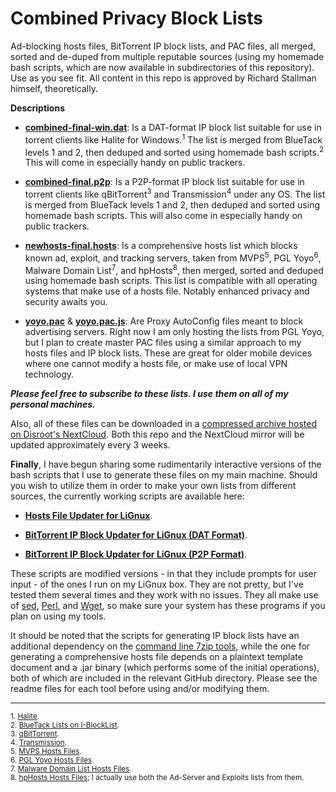 # Combined Privacy Block Lists
Ad-blocking hosts files, BitTorrent IP block lists, and PAC files, all merged, sorted and de-duped from multiple reputable sources (using my homemade bash scripts, which are now available in subdirectories of this repository). Use as you see fit. All content in this repo is approved by Richard Stallman himself, theoretically.

**Descriptions**

+ [**combined-final-win.dat**](https://github.com/bongochong/CombinedPrivacyBlockLists/raw/master/combined-final-win.dat): Is a DAT-format IP block list suitable for use in torrent clients like Halite for Windows.<sup>1</sup> The list is merged from BlueTack levels 1 and 2, then deduped and sorted using homemade bash scripts.<sup>2</sup> This will come in especially handy on public trackers.

* [**combined-final.p2p**](https://github.com/bongochong/CombinedPrivacyBlockLists/raw/master/combined-final.p2p): Is a P2P-format IP block list suitable for use in torrent clients like qBitTorrent<sup>3</sup> and Transmission<sup>4</sup> under any OS. The list is merged from BlueTack levels 1 and 2, then deduped and sorted using homemade bash scripts. This will also come in especially handy on public trackers.

- [**newhosts-final.hosts**](https://github.com/bongochong/CombinedPrivacyBlockLists/raw/master/newhosts-final.hosts): Is a comprehensive hosts list which blocks known ad, exploit, and tracking servers, taken from MVPS<sup>5</sup>, PGL Yoyo<sup>6</sup>, Malware Domain List<sup>7</sup>, and hpHosts<sup>8</sup>, then merged, sorted and deduped using homemade bash scripts. This list is compatible with all operating systems that make use of a hosts file. Notably enhanced privacy and security awaits you.

+ [**yoyo.pac**](https://github.com/bongochong/CombinedPrivacyBlockLists/raw/master/yoyo.pac) & [**yoyo.pac.js**](https://github.com/bongochong/CombinedPrivacyBlockLists/raw/master/yoyo.pac.js): Are Proxy AutoConfig files meant to block advertising servers. Right now I am only hosting the lists from PGL Yoyo, but I plan to create master PAC files using a similar approach to my hosts files and IP block lists. These are great for older mobile devices where one cannot modify a hosts file, or make use of local VPN technology.

***Please feel free to subscribe to these lists. I use them on all of my personal machines.***

Also, all of these files can be downloaded in a [compressed archive hosted on Disroot's NextCloud](https://cloud.disroot.org/s/5TnQ9jBtbSnTj8y/download). Both this repo and the NextCloud mirror will be updated approximately every 3 weeks.

**Finally**, I have begun sharing some rudimentarily interactive versions of the bash scripts that I use to generate these files on my main machine. Should you wish to utilize them in order to make your own lists from different sources, the currently working scripts are available here:
+ [**Hosts File Updater for LiGnux**](/HostsUpdater/).

* [**BitTorrent IP Block Updater for LiGnux (DAT Format)**](/IPBlockUpdaterDAT/).

- [**BitTorrent IP Block Updater for LiGnux (P2P Format)**](/IPBlockUpdaterP2P/).


These scripts are modified versions - in that they include prompts for user input - of the ones I run on my LiGnux box. They are not pretty, but I've tested them several times and they work with no issues. They all make use of [sed](https://www.gnu.org/software/sed/manual/sed.html), [Perl](https://www.perl.com/about/), and [Wget](https://www.gnu.org/software/wget/), so make sure your system has these programs if you plan on using my tools. 

It should be noted that the scripts for generating IP block lists have an additional dependency on the [command line 7zip tools](http://p7zip.sourceforge.net/), while the one for generating a comprehensive hosts file depends on a plaintext template document and a .jar binary (which performs some of the initial operations), both of which are included in the relevant GitHub directory. Please see the readme files for each tool before using and/or modifying them.

---

<sup>1. [Halite](https://www.fosshub.com/Halite.html). </sup> <br>
<sup>2. [BlueTack Lists on I-BlockList](https://www.iblocklist.com/lists). </sup> <br>
<sup>3. [qBitTorrent](https://www.qbittorrent.org/). </sup> <br>
<sup>4. [Transmission](https://transmissionbt.com/). </sup> <br>
<sup>5. [MVPS Hosts Files](http://winhelp2002.mvps.org/). </sup> <br>
<sup>6. [PGL Yoyo Hosts Files](http://pgl.yoyo.org/adservers/). </sup> <br>
<sup>7. [Malware Domain List Hosts Files](http://www.malwaredomainlist.com/). </sup> <br>
<sup>8. [hpHosts Hosts Files](http://hosts-file.net/); I actually use both the Ad-Server and Exploits lists from them.</sup> <br>
